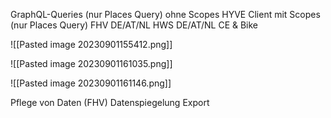 GraphQL-Queries (nur Places Query)
	ohne Scopes
		HYVE Client
	mit Scopes (nur Places Query)
		FHV DE/AT/NL
		HWS DE/AT/NL CE & Bike

![[Pasted image 20230901155412.png]]

![[Pasted image 20230901161035.png]]

![[Pasted image 20230901161146.png]]

Pflege von Daten (FHV)
Datenspiegelung
Export